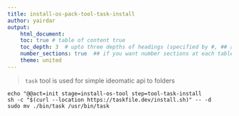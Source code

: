 ```yaml
---
title: install-os-pack-tool-task-install
author: yairdar
output:
    html_document:
    toc: true # table of content true
    toc_depth: 3  # upto three depths of headings (specified by #, ## and ###)
    number_sections: true  ## if you want number sections at each table header
    theme: united
---
```


> `task` tool is used for simple ideomatic api to folders

```shell
echo "@@act=init stage=install-os-tool step=tool-task-install
sh -c "$(curl --location https://taskfile.dev/install.sh)" -- -d
sudo mv ./bin/task /usr/bin/task
```
